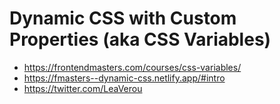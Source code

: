 # Dynamic CSS with Custom Properties (aka CSS Variables)

* <https://frontendmasters.com/courses/css-variables/>
* <https://fmasters--dynamic-css.netlify.app/#intro>
* <https://twitter.com/LeaVerou>